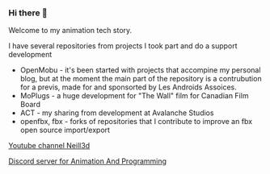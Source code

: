 ### Hi there 👋

 Welcome to my animation tech story.

  I have several repositories from projects I took part and do a support development
 
 - OpenMobu - it's been started with projects that accompine my personal blog, but at the moment the main part of the repository is a contrubution for a previs, made for and sponsorted by Les Androids Assoices. 
 - MoPlugs - a huge development for "The Wall" film for Canadian Film Board
 - ACT - my sharing from development at Avalanche Studios
 - openfbx, fbx - forks of repositories that I contribute to improve an fbx open source import/export

[Youtube channel Neill3d](https://www.youtube.com/Neill3d)

[Discord server for Animation And Programming](https://discord.gg/REcDUkGC)

<!--
**Neill3d/Neill3d** is a ✨ _special_ ✨ repository because its `README.md` (this file) appears on your GitHub profile.

Here are some ideas to get you started:

- 🔭 I’m currently working on ...
- 🌱 I’m currently learning ...
- 👯 I’m looking to collaborate on ...
- 🤔 I’m looking for help with ...
- 💬 Ask me about ...
- 📫 How to reach me: ...
- 😄 Pronouns: ...
- ⚡ Fun fact: ...
-->
